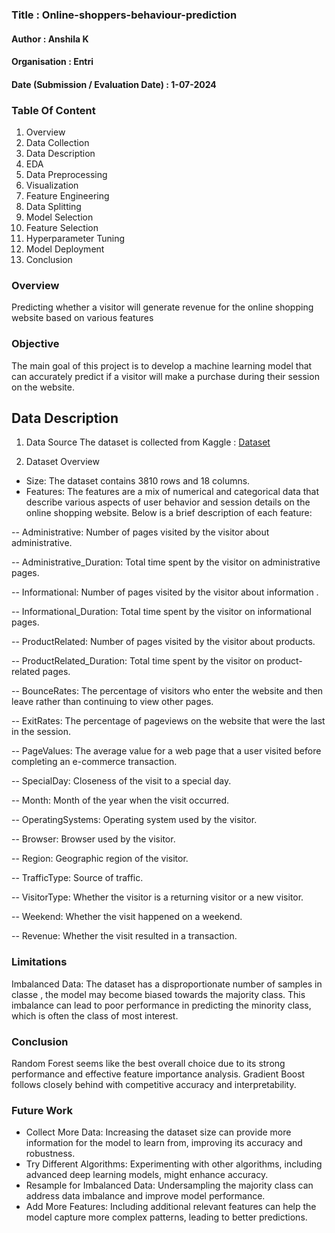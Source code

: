 ### Title : Online-shoppers-behaviour-prediction
#### Author : Anshila K
#### Organisation : Entri
#### Date (Submission / Evaluation Date) : 1-07-2024

### Table Of Content
1. Overview
2. Data Collection
3. Data Description
4. EDA
5. Data Preprocessing
6. Visualization
7. Feature Engineering
8. Data Splitting
9. Model Selection
10. Feature Selection
11. Hyperparameter Tuning
12. Model Deployment
13. Conclusion
    
### Overview
Predicting whether a visitor will generate revenue for the online shopping website based on various features

### Objective
The main goal of this project is to develop a machine learning model that can accurately predict if a visitor will make a purchase during their session on the website. 

## Data Description
1. Data Source
The dataset is collected from Kaggle : <a href="https://www.kaggle.com/datasets/imakash3011/online-shoppers-purchasing-intention-dataset">Dataset</a>

2. Dataset Overview
- Size: The dataset contains 3810 rows and 18 columns.
- Features: The features are a mix of numerical and categorical data that describe various aspects of user behavior and session details on the online shopping website. Below is a brief description of each feature:

 -- Administrative: Number of pages visited by the visitor about administrative.
 
 -- Administrative_Duration: Total time spent by the visitor on administrative pages.
 
 -- Informational: Number of pages visited by the visitor about information .
 
 -- Informational_Duration: Total time spent by the visitor on informational pages.
 
 -- ProductRelated: Number of pages visited by the visitor about products.
 
 -- ProductRelated_Duration: Total time spent by the visitor on product-related pages.
 
 -- BounceRates: The percentage of visitors who enter the website and then leave rather than continuing to view other pages.
 
 -- ExitRates: The percentage of pageviews on the website that were the last in the session.
 
 -- PageValues: The average value for a web page that a user visited before completing an e-commerce transaction.
 
 -- SpecialDay: Closeness of the visit to a special day.
 
 -- Month: Month of the year when the visit occurred.
 
 -- OperatingSystems: Operating system used by the visitor.
 
 -- Browser: Browser used by the visitor.
 
 -- Region: Geographic region of the visitor.
 
 -- TrafficType: Source of traffic.
 
 -- VisitorType: Whether the visitor is a returning visitor or a new visitor.
 
 -- Weekend: Whether the visit happened on a weekend.
 
 -- Revenue: Whether the visit resulted in a transaction.

### Limitations
Imbalanced Data: The dataset has a disproportionate number of samples in classe , the model may become biased towards the majority class. This imbalance can lead to poor performance in predicting the minority class, which is often the class of most interest.

### Conclusion
Random Forest seems like the best overall choice due to its strong performance and effective feature importance analysis. Gradient Boost follows closely behind with competitive accuracy and interpretability.

### Future Work
-	Collect More Data: Increasing the dataset size can provide more information for the model to learn from, improving its accuracy and robustness.
-	Try Different Algorithms: Experimenting with other algorithms, including advanced deep learning models, might enhance accuracy.
- Resample for Imbalanced Data: Undersampling the majority class can address data imbalance and improve model performance.
-	Add More Features: Including additional relevant features can help the model capture more complex patterns, leading to better predictions.

